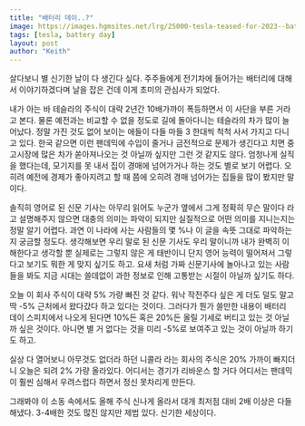 ```yaml
---
title: "배터리 데이..?"
image: https://images.hgmsites.net/lrg/25000-tesla-teased-for-2023--battery-day_100762595_l.jpg
tags: [tesla, battery day]
layout: post
author: "Keith"
---
```


살다보니 별 신기한 날이 다 생긴다 싶다. 주주들에게 전기차에 들어가는 배터리에 대해서 이야기하겠다며 날을 잡은 건데 이게 초미의 관심사가 되었다. 

내가 아는 바 테슬라의 주식이 대략 2년간 10배가까이 폭등하면서 이 사단을 부른 거라고 본다. 물론 예전과는 비교할 수 없을 정도로 길에 돌아다니는 테슬라의 차가 많이 늘어났다. 정말 가진 것도 없어 보이는 애들이 다들 마들 3 한대씩 척척 사서 가지고 다니고 있다. 한국 같으면 이런 팬데믹에 수입이 줄거나 금전적으로 문제가 생긴다고 치면 중고시장에 많은 차가 쏟아져나오는 것 아닐까 싶지만 그런 것 같지도 않다. 엄청나게 실직을 했다는데, 모기지를 못 내서 집이 경매에 넘어가거나 하는 것도 별로 보기 어렵다. 오히려 예전에 경제가 좋아지려고 할 때 쯤에 오히려 경매 넘어가는 집들을 많이 봤지만 말이다. 

솔직히 영어로 된 신문 기사는 아무리 읽어도 누군가 옆에서 그게 정확히 무슨 말이다 라고 설명해주지 않으면 대충의 의미는 파악이 되지만 실질적으로 어떤 의미를 지니는지는 정말 알기 어렵다. 과연 이 나라에 사는 사람들의 몇 %나 이 글을 속뜻 그대로 파악하는지 궁금할 정도다. 생각해보면 우리 말로 된 신문 기사도 우리 말이니까 내가 완벽히 이해한다고 생각할 뿐 실제로는 그렇지 않은 게 태반이니 단지 영어 능력이 떨어져서 그렇다고 보기도 뭐한 게 맞지 싶기도 하고. 요새 처럼 가짜 신문기사에 놀아나고 있는 사람들을 봐도 지금 시대는 쓸데없이 과한 정보로 인해 고통받는 시절이 아닐까 싶기도 하다. 

오늘 이 회사 주식이 대략 5% 가량 빠진 것 같다. 워낙 작전주다 싶은 게 더도 덜도 말고 딱 -5% 근처에서 왔다갔다 하고 있다는 것이다. 그러다가 뭔가 쓸만한 내용이 배터리 데이 스피치에서 나오게 된다면 10%든 혹은 20%든 올릴 기세로 버티고 있는 것 아닐까 싶은 것이다. 아니면 별 거 없다는 것을 미리 -5%로 보여주고 있는 것이 아닐까 하기도 하고.

실상 다 열어보니 아무것도 없더라 하던 니콜라 라는 회사의 주식은 20% 가까이 빠지더니 오늘은 되려 2% 가량 올라있다. 어디서는 경기가 리바운스 할 거다 어디서는 팬데믹이 훨씬 심해서 우려스럽다 하면서 정신 못차리게 만든다.

그래봐야 이 소동 속에서도 올해 주식 신나게 올라서 대개 최저점 대비 2배 이상은 다들 해냈다. 3-4배한 것도 많진 않지만 제법 있다. 신기한 세상이다. 